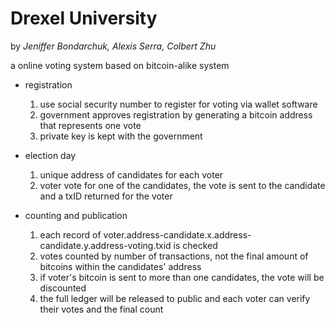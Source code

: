 # Drexel University

by _Jeniffer Bondarchuk, Alexis Serra, Colbert Zhu_

a online voting system based on bitcoin-alike system

- registration
  1. use social security number to register for voting via wallet software
  2. government approves registration by generating a bitcoin address that represents one vote
  3. private key is kept with the government

- election day
  1. unique address of candidates for each voter
  2. voter vote for one of the candidates, the vote is sent to the candidate and a txID returned for the voter

- counting and publication
  1. each record of voter.address-candidate.x.address-candidate.y.address-voting.txid is checked
  2. votes counted by number of transactions, not the final amount of bitcoins within the candidates' address
  3. if voter's bitcoin is sent to more than one candidates, the vote will be discounted
  4. the full ledger will be released to public and each voter can verify their votes and the final count
